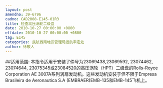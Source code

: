 ```yaml
---
layout: post
amendno: 39-6796
cadno: CAD2008-E145-01R3
title: 检查高压涡轮二级盘
date: 2010-10-27 00:00:00 +0800
effdate: 2010-10-27 00:00:00 +0800
tag: E145
categories: 民航西南地区管理局适航审定处
author: 徐敬人
---
```


##适用范围:
本指令适用于安装了件号为23069438,23069592, 23074462, 23074644, 23075345或23084520的高压涡轮（HPT）二级盘的Rolls-Royce Corporation AE 3007A系列涡扇发动机。这些发动机安装于但不限于Empresa Brasileira de Aeronautica S.A (EMBRAER)EMB-135和EMB-145飞机上。

